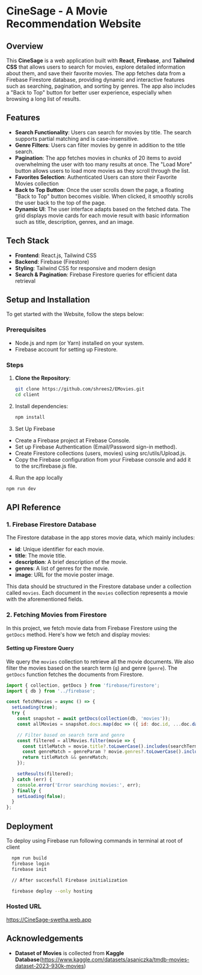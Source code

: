 # CineSage - A Movie Recommendation Website

## Overview

This **CineSage** is a web application built with **React**, **Firebase**, and **Tailwind CSS** that allows users to search for movies, explore detailed information about them, and save their favorite movies. The app fetches data from a Firebase Firestore database, providing dynamic and interactive features such as searching, pagination, and sorting by genres. The app also includes a "Back to Top" button for better user experience, especially when browsing a long list of results.

## Features

- **Search Functionality**: Users can search for movies by title. The search supports partial matching and is case-insensitive.
- **Genre Filters**: Users can filter movies by genre in addition to the title search.
- **Pagination**: The app fetches movies in chunks of 20 items to avoid overwhelming the user with too many results at once. The "Load More" button allows users to load more movies as they scroll through the list.
- **Favorites Selection**: Authenticated Users can store their Favorite Movies collection
- **Back to Top Button**: Once the user scrolls down the page, a floating "Back to Top" button becomes visible. When clicked, it smoothly scrolls the user back to the top of the page.
- **Dynamic UI**: The user interface adapts based on the fetched data. The grid displays movie cards for each movie result with basic information such as title, description, genres, and an image.

## Tech Stack

- **Frontend**: React.js, Tailwind CSS
- **Backend**: Firebase (Firestore)
- **Styling**: Tailwind CSS for responsive and modern design
- **Search & Pagination**: Firebase Firestore queries for efficient data retrieval

## Setup and Installation

To get started with the Website, follow the steps below:

### Prerequisites

- Node.js and npm (or Yarn) installed on your system.
- Firebase account for setting up Firestore.

### Steps

1. **Clone the Repository**:
   ```bash
   git clone https://github.com/shrees2/EMovies.git
   cd client
   ```

2. Install dependencies:
    ```bash
    npm install
    ```
3. Set Up Firebase

- Create a Firebase project at Firebase Console.
- Set up Firebase Authentication (Email/Password sign-in method).
- Create Firestore collections (users, movies) using src/utils/Upload.js.
- Copy the Firebase configuration from your Firebase console and add it to the src/firebase.js file.

4. Run the app locally
```bash
npm run dev
```
## API Reference

### 1. Firebase Firestore Database

The Firestore database in the app stores movie data, which mainly includes:

- **id**: Unique identifier for each movie.
- **title**: The movie title.
- **description**: A brief description of the movie.
- **genres**: A list of genres for the movie.
- **image**: URL for the movie poster image.

This data should be structured in the Firestore database under a collection called `movies`. Each document in the `movies` collection represents a movie with the aforementioned fields.

### 2. Fetching Movies from Firestore

In this project, we fetch movie data from Firebase Firestore using the `getDocs` method. Here's how we fetch and display movies:

####  **Setting up Firestore Query**

We query the `movies` collection to retrieve all the movie documents. We also filter the movies based on the search term (`q`) and genre (`genre`). The `getDocs` function fetches the documents from Firestore.

```javascript
import { collection, getDocs } from 'firebase/firestore';
import { db } from '../firebase';

const fetchMovies = async () => {
  setLoading(true);
  try {
    const snapshot = await getDocs(collection(db, 'movies'));
    const allMovies = snapshot.docs.map(doc => ({ id: doc.id, ...doc.data() }));

    // Filter based on search term and genre
    const filtered = allMovies.filter(movie => {
      const titleMatch = movie.title?.toLowerCase().includes(searchTerm);
      const genreMatch = genreParam ? movie.genres?.toLowerCase().includes(genreParam) : true;
      return titleMatch && genreMatch;
    });

    setResults(filtered);
  } catch (err) {
    console.error('Error searching movies:', err);
  } finally {
    setLoading(false);
  }
};
```
## Deployment

To deploy using Firebase run following commands in terminal at root of client

```bash
  npm run build
  firebase login
  firebase init

  // After succesfull Firebase initialization

  firebase deploy --only hosting
```
### Hosted URL
https://CineSage-swetha.web.app
## Acknowledgements

 - **Dataset of Movies** is collected from **Kaggle Database**(https://www.kaggle.com/datasets/asaniczka/tmdb-movies-dataset-2023-930k-movies)
